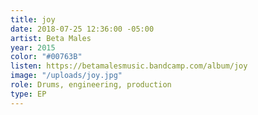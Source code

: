 ```yaml
---
title: joy
date: 2018-07-25 12:36:00 -05:00
artist: Beta Males
year: 2015
color: "#00763B"
listen: https://betamalesmusic.bandcamp.com/album/joy
image: "/uploads/joy.jpg"
role: Drums, engineering, production
type: EP
---
```


